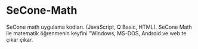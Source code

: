 # SeCone-Math
SeCone math uygulama kodları. (JavaScript, Q Basic, HTML).
SeCone Math ile matematik öğrenmenin keyfini "Windows, MS-DOS, Android ve web te çıkar çıkar.
